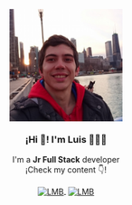 <p align="center" width="300">
   <img align="center" width="200" rounded="3" src="https://raw.githubusercontent.com/LMBarthaburu/LMBarthaburu/main/foto-de-perfil.jpg" alt="profile picture" />
   <h3 align="center">¡Hi 👋! I'm Luis 👨🏻‍💻</h3>
</p>
<p align="center">I'm a <strong>Jr Full Stack</strong> developer<br />¡Check my content 👇!</p>
<p align="center">
  <a href="https://www.linkedin.com/in/luis-miguel-barthaburu-/" target="_blank" style='margin-right:4px'>
    <img align="center" src="https://cdn.jsdelivr.net/npm/simple-icons@3.0.1/icons/linkedin.svg" alt="LMB" height="28px" width="28px" />
  </a>
  <a href="https://www.instagram.com/lmbarthaburu/" target="_blank">
    <img align="center" src="https://cdn.jsdelivr.net/npm/simple-icons@3.0.1/icons/instagram.svg" alt="LMB" height="28px" width="28px" />
  </a>
</p>